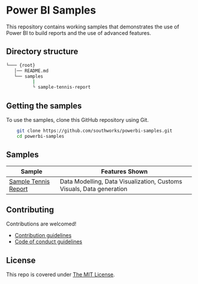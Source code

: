 # Power BI Samples
This repository contains working samples that demonstrates the use of Power BI to build reports and the use of advanced features.

## Directory structure
```bash
└─── {root}
   │── README.md
   └── samples
          |
          └ sample-tennis-report
```

## Getting the samples
To use the samples, clone this GitHub repository using Git.
```bash
    git clone https://github.com/southworks/powerbi-samples.git
    cd powerbi-samples
```
## Samples
| Sample | Features Shown |
| - | - |
|[Sample Tennis Report](samples/sample-tennis-report) | Data Modelling, Data Visualization, Customs Visuals, Data generation

## Contributing

Contributions are welcomed!

- [Contribution guidelines](CONTRIBUTING.md)
- [Code of conduct guidelines](CODE_OF_CONDUCT.md)

## License

This repo is covered under [The MIT License](LICENSE).
